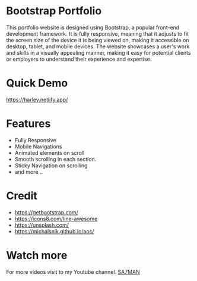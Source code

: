 # Bootstrap Portfolio
This portfolio website is designed using Bootstrap, a popular front-end development framework. It is fully responsive, meaning that it adjusts to fit the screen size of the device it is being viewed on, making it accessible on desktop, tablet, and mobile devices. The website showcases a user's work and skills in a visually appealing manner, making it easy for potential clients or employers to understand their experience and expertise.


# Quick Demo
https://harley.netlify.app/


# Features
- Fully Responsive
- Mobile Navigations
- Animated elements on scroll
- Smooth scrolling in each section.
- Sticky Navigation on scrolling
- and more ..


# Credit
- https://getbootstrap.com/
- https://icons8.com/line-awesome
- https://unsplash.com/
- https://michalsnik.github.io/aos/

# Watch more
For more videos visit to my Youtube channel. [SA7MAN](https://www.youtube.com/c/SA7MAN)
